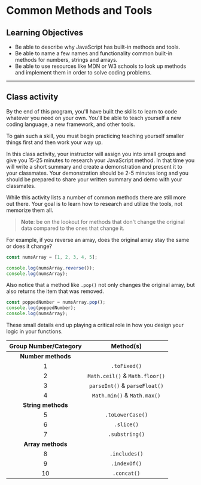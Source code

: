 # Common Methods and Tools

## Learning Objectives

- Be able to describe why JavaScript has built-in methods and tools.
- Be able to name a few names and functionality common built-in methods for numbers, strings and arrays.
- Be able to use resources like MDN or W3 schools to look up methods and implement them in order to solve coding problems.

<hr>

## Class activity

By the end of this program, you'll have built the skills to learn to code whatever you need on your own. You'll be able to teach yourself a new coding language, a new framework, and other tools.

To gain such a skill, you must begin practicing teaching yourself smaller things first and then work your way up.

In this class activity, your instructor will assign you into small groups and give you 15-25 minutes to research your JavaScript method. In that time you will write a short summary and create a demonstration and present it to your classmates. Your demonstration should be 2-5 minutes long and you should be prepared to share your written summary and demo with your classmates.

While this activity lists a number of common methods there are still more out there. Your goal is to learn how to research and utilize the tools, not memorize them all.

> **Note**: be on the lookout for methods that don't change the original data compared to the ones that change it.

For example, if you reverse an array, does the original array stay the same or does it change?

```js
const numsArray = [1, 2, 3, 4, 5];

console.log(numsArray.reverse());
console.log(numsArray);
```

Also notice that a method like `.pop()` not only changes the original array, but also returns the item that was removed.

```js
const poppedNumber = numsArray.pop();
console.log(poppedNumber);
console.log(numsArray);
```

These small details end up playing a critical role in how you design your logic in your functions.

| Group Number/Category |           Method(s)            |
| :-------------------: | :----------------------------: |
|  **Number methods**   |
|           1           |          `.toFixed()`          |
|           2           | `Math.ceil()` & `Math.floor()` |
|           3           |  `parseInt()` & `parseFloat()` |
|           4           |  `Math.min()` & `Math.max()`   |
|  **String methods**   |
|           5           |        `.toLowerCase()`        |
|           6           |           `.slice()`           |
|           7           |         `.substring()`         |
|   **Array methods**   |
|           8           |         `.includes()`          |
|           9           |          `.indexOf()`          |
|          10           |          `.concat()`           |
